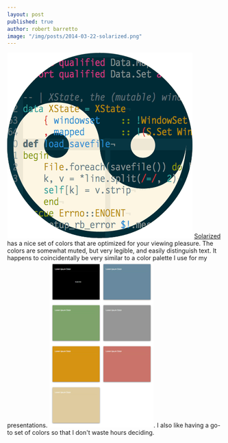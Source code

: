 ```yaml
---
layout: post
published: true
author: robert barretto
image: "/img/posts/2014-03-22-solarized.png"
---
```


![Solarized](/img/posts/2014-03-22-solarized.png)
[Solarized](http://ethanschoonover.com/solarized) has a nice set of colors that are optimized for your viewing pleasure. The colors are somewhat muted, but very legible, and easily distinguish text. It happens to coincidentally be very similar to a color palette I use for my presentations. ![My Keynote color palette](/img/posts/2014-03-22-keynote-colors.png). I also like having a go-to set of colors so that I don't waste hours deciding.